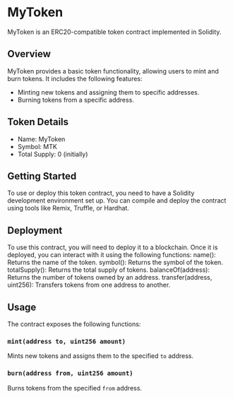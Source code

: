 # MyToken

MyToken is an ERC20-compatible token contract implemented in Solidity.

## Overview

MyToken provides a basic token functionality, allowing users to mint and burn tokens. It includes the following features:

- Minting new tokens and assigning them to specific addresses.
- Burning tokens from a specific address.

## Token Details

- Name: MyToken
- Symbol: MTK
- Total Supply: 0 (initially)

## Getting Started

To use or deploy this token contract, you need to have a Solidity development environment set up. You can compile and deploy the contract using tools like Remix, Truffle, or Hardhat.

## Deployment
To use this contract, you will need to deploy it to a blockchain. Once it is deployed, you can interact with it using the following functions:
name(): Returns the name of the token.
symbol(): Returns the symbol of the token.
totalSupply(): Returns the total supply of tokens.
balanceOf(address): Returns the number of tokens owned by an address.
transfer(address, uint256): Transfers tokens from one address to another.
## Usage

The contract exposes the following functions:

### `mint(address to, uint256 amount)`

Mints new tokens and assigns them to the specified `to` address.

### `burn(address from, uint256 amount)`

Burns tokens from the specified `from` address.



